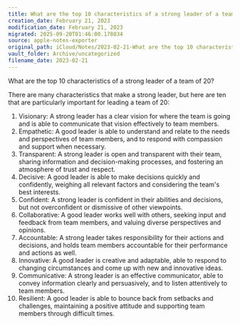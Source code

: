 ```yaml
---
title: What are the top 10 characteristics of a strong leader of a team of…
creation_date: February 21, 2023
modification_date: February 21, 2023
migrated: 2025-09-20T01:46:00.178034
source: apple-notes-exporter
original_path: iCloud/Notes/2023-02-21-What are the top 10 characteristics of a strong leader of a team of….md
vault_folder: Archive/uncategorized
filename_date: 2023-02-21
---
```



What are the top 10 characteristics of a strong leader of a team of 20?

There are many characteristics that make a strong leader, but here are ten that are particularly important for leading a team of 20:
1. Visionary: A strong leader has a clear vision for where the team is going and is able to communicate that vision effectively to team members.
2. Empathetic: A good leader is able to understand and relate to the needs and perspectives of team members, and to respond with compassion and support when necessary.
3. Transparent: A strong leader is open and transparent with their team, sharing information and decision-making processes, and fostering an atmosphere of trust and respect.
4. Decisive: A good leader is able to make decisions quickly and confidently, weighing all relevant factors and considering the team's best interests.
5. Confident: A strong leader is confident in their abilities and decisions, but not overconfident or dismissive of other viewpoints.
6. Collaborative: A good leader works well with others, seeking input and feedback from team members, and valuing diverse perspectives and opinions.
7. Accountable: A strong leader takes responsibility for their actions and decisions, and holds team members accountable for their performance and actions as well.
8. Innovative: A good leader is creative and adaptable, able to respond to changing circumstances and come up with new and innovative ideas.
9. Communicative: A strong leader is an effective communicator, able to convey information clearly and persuasively, and to listen attentively to team members.
10. Resilient: A good leader is able to bounce back from setbacks and challenges, maintaining a positive attitude and supporting team members through difficult times.

